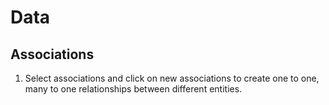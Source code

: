 # Data

## Associations

1. Select associations and click on new associations to create one to one, many to one relationships between different entities.